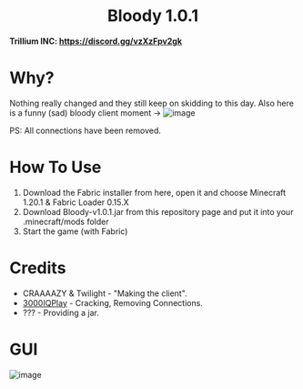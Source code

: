 <h1 align="center">Bloody 1.0.1</h1>

**Trillium INC: https://discord.gg/vzXzFpv2gk**

# Why?
Nothing really changed and they still keep on skidding to this day. Also here is a funny (sad) bloody client moment -> ![image](https://media.discordapp.net/attachments/1196115644593209415/1209213773240336404/GQ2Gk1H.png?ex=65e61b15&is=65d3a615&hm=562dc7cf6b50eb6b65417f46076af33e2194e9e51951a836781e3e58281a4ad8&=&format=webp&quality=lossless&width=1920&height=189)

PS: All connections have been removed.

[3000IQPlayA]: https://github.com/3000IQPlay

# How To Use
1. Download the Fabric installer from here, open it and choose Minecraft 1.20.1 & Fabric Loader 0.15.X
2. Download Bloody-v1.0.1.jar from this repository page and put it into your .minecraft/mods folder
3. Start the game (with Fabric)

# Credits
- CRAAAAZY & Twilight - "Making the client".
- [3000IQPlay][3000IQPlayA] - Cracking, Removing Connections.
- ??? - Providing a jar.

# GUI

![image](https://media.discordapp.net/attachments/1003219031635001414/1209215028293668975/DtTdQ1U.png?ex=65e61c40&is=65d3a740&hm=6ad8da8a4e18399d0e18efc3f0eebba37375433edf9156c69c16bff357c74861&=&format=webp&quality=lossless&width=825&height=463)
